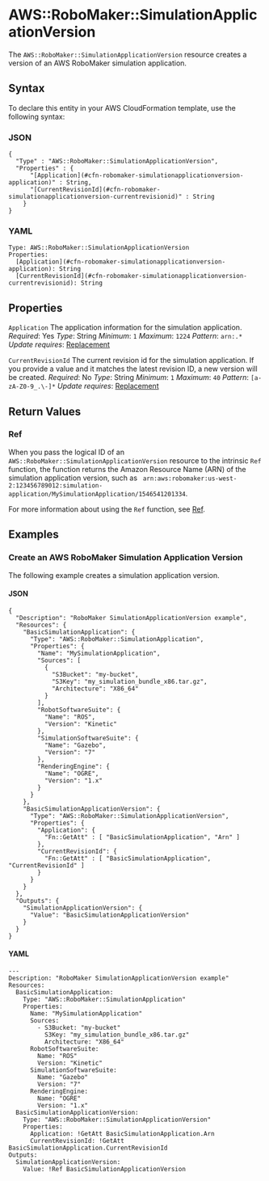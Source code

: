 # AWS::RoboMaker::SimulationApplicationVersion<a name="aws-resource-robomaker-simulationapplicationversion"></a>

The `AWS::RoboMaker::SimulationApplicationVersion` resource creates a version of an AWS RoboMaker simulation application\.

## Syntax<a name="aws-resource-robomaker-simulationapplicationversion-syntax"></a>

To declare this entity in your AWS CloudFormation template, use the following syntax:

### JSON<a name="aws-resource-robomaker-simulationapplicationversion-syntax.json"></a>

```
{
  "Type" : "AWS::RoboMaker::SimulationApplicationVersion",
  "Properties" : {
      "[Application](#cfn-robomaker-simulationapplicationversion-application)" : String,
      "[CurrentRevisionId](#cfn-robomaker-simulationapplicationversion-currentrevisionid)" : String
    }
}
```

### YAML<a name="aws-resource-robomaker-simulationapplicationversion-syntax.yaml"></a>

```
Type: AWS::RoboMaker::SimulationApplicationVersion
Properties:
  [Application](#cfn-robomaker-simulationapplicationversion-application): String
  [CurrentRevisionId](#cfn-robomaker-simulationapplicationversion-currentrevisionid): String
```

## Properties<a name="aws-resource-robomaker-simulationapplicationversion-properties"></a>

`Application`  <a name="cfn-robomaker-simulationapplicationversion-application"></a>
The application information for the simulation application\.
*Required*: Yes
*Type*: String
*Minimum*: `1`
*Maximum*: `1224`
*Pattern*: `arn:.*`
*Update requires*: [Replacement](https://docs.aws.amazon.com/AWSCloudFormation/latest/UserGuide/using-cfn-updating-stacks-update-behaviors.html#update-replacement)

`CurrentRevisionId`  <a name="cfn-robomaker-simulationapplicationversion-currentrevisionid"></a>
The current revision id for the simulation application\. If you provide a value and it matches the latest revision ID, a new version will be created\.
*Required*: No
*Type*: String
*Minimum*: `1`
*Maximum*: `40`
*Pattern*: `[a-zA-Z0-9_.\-]*`
*Update requires*: [Replacement](https://docs.aws.amazon.com/AWSCloudFormation/latest/UserGuide/using-cfn-updating-stacks-update-behaviors.html#update-replacement)

## Return Values<a name="aws-resource-robomaker-simulationapplicationversion-return-values"></a>

### Ref<a name="aws-resource-robomaker-simulationapplicationversion-return-values-ref"></a>

When you pass the logical ID of an `AWS::RoboMaker::SimulationApplicationVersion` resource to the intrinsic `Ref` function, the function returns the Amazon Resource Name \(ARN\) of the simulation application version, such as ` arn:aws:robomaker:us-west-2:123456789012:simulation-application/MySimulationApplication/1546541201334`\.

For more information about using the `Ref` function, see [Ref](https://docs.aws.amazon.com/AWSCloudFormation/latest/UserGuide/intrinsic-function-reference-ref.html)\.

## Examples<a name="aws-resource-robomaker-simulationapplicationversion--examples"></a>

### Create an AWS RoboMaker Simulation Application Version<a name="aws-resource-robomaker-simulationapplicationversion--examples--Create_an_AWS_RoboMaker_Simulation_Application_Version"></a>

The following example creates a simulation application version\.

#### JSON<a name="aws-resource-robomaker-simulationapplicationversion--examples--Create_an_AWS_RoboMaker_Simulation_Application_Version--json"></a>

```
{
  "Description": "RoboMaker SimulationApplicationVersion example",
  "Resources": {
    "BasicSimulationApplication": {
      "Type": "AWS::RoboMaker::SimulationApplication",
      "Properties": {
        "Name": "MySimulationApplication",
        "Sources": [
          {
            "S3Bucket": "my-bucket",
            "S3Key": "my_simulation_bundle_x86.tar.gz",
            "Architecture": "X86_64"
          }
        ],
        "RobotSoftwareSuite": {
          "Name": "ROS",
          "Version": "Kinetic"
        },
        "SimulationSoftwareSuite": {
          "Name": "Gazebo",
          "Version": "7"
        },
        "RenderingEngine": {
          "Name": "OGRE",
          "Version": "1.x"
        }
      }
    },
    "BasicSimulationApplicationVersion": {
      "Type": "AWS::RoboMaker::SimulationApplicationVersion",
      "Properties": {
        "Application": {
          "Fn::GetAtt" : [ "BasicSimulationApplication", "Arn" ]
        },
        "CurrentRevisionId": {
          "Fn::GetAtt" : [ "BasicSimulationApplication", "CurrentRevisionId" ]
        }
      }
    }
  },
  "Outputs": {
    "SimulationApplicationVersion": {
      "Value": "BasicSimulationApplicationVersion"
    }
  }
}
```

#### YAML<a name="aws-resource-robomaker-simulationapplicationversion--examples--Create_an_AWS_RoboMaker_Simulation_Application_Version--yaml"></a>

```
---
Description: "RoboMaker SimulationApplicationVersion example"
Resources:
  BasicSimulationApplication:
    Type: "AWS::RoboMaker::SimulationApplication"
    Properties:
      Name: "MySimulationApplication"
      Sources:
        - S3Bucket: "my-bucket"
          S3Key: "my_simulation_bundle_x86.tar.gz"
          Architecture: "X86_64"
      RobotSoftwareSuite:
        Name: "ROS"
        Version: "Kinetic"
      SimulationSoftwareSuite:
        Name: "Gazebo"
        Version: "7"
      RenderingEngine:
        Name: "OGRE"
        Version: "1.x"
  BasicSimulationApplicationVersion:
    Type: "AWS::RoboMaker::SimulationApplicationVersion"
    Properties:
      Application: !GetAtt BasicSimulationApplication.Arn
      CurrentRevisionId: !GetAtt BasicSimulationApplication.CurrentRevisionId
Outputs:
  SimulationApplicationVersion:
    Value: !Ref BasicSimulationApplicationVersion
```
